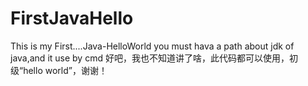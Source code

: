 # FirstJavaHello
This is my First....Java-HelloWorld
you must hava a path about jdk of java,and it use by cmd
好吧，我也不知道讲了啥，此代码都可以使用，初级“hello   world”，谢谢！
